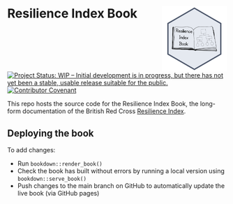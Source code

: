 # Resilience Index Book <img src='images/readme/logo.png' align="right" height="150" /></a>

[![Project Status: WIP – Initial development is in progress, but there
has not yet been a stable, usable release suitable for the
public.](https://www.repostatus.org/badges/latest/wip.svg)](https://www.repostatus.org/#wip)
[![Contributor Covenant](https://img.shields.io/badge/Contributor%20Covenant-v2.0%20adopted-ff69b4.svg)](code_of_conduct.md) 

This repo hosts the source code for the Resilience Index Book, the long-form documentation of the 
British Red Cross [Resilience Index](https://github.com/britishredcrosssociety/resilience-index).


## Deploying the book
To add changes:
- Run  `bookdown::render_book()`
- Check the book has built without errors by running a local version using `bookdown::serve_book()`
- Push changes to the main branch on GitHub to automatically update the live book (via GitHub pages)